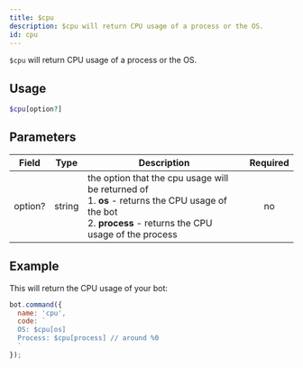 ```yaml
---
title: $cpu 
description: $cpu will return CPU usage of a process or the OS.
id: cpu
---
```


`$cpu` will return CPU usage of a process or the OS.


## Usage

```php
$cpu[option?]
```

## Parameters 


| Field   | Type   | Description                                                                                                                                                      | Required |
| ------- | ------ | ---------------------------------------------------------------------------------------------------------------------------------------------------------------- | :------: |
| option? | string | the option that the cpu usage will be returned of <br /> 1. **os** - returns the CPU usage of the bot <br /> 2. **process** - returns the CPU usage of the process |    no    |


## Example

This will return the CPU usage of your bot:

```javascript
bot.command({
  name: 'cpu',
  code: `
  OS: $cpu[os] 
  Process: $cpu[process] // around %0 
  `
});
```